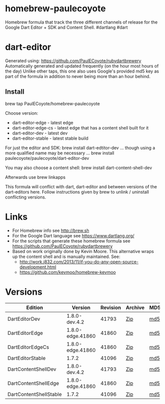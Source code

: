 homebrew-paulecoyote
====================

Homebrew formula that track the three different channels of release for the Google Dart Editor + SDK and Content Shell.  #dartlang #dart

dart-editor
===========

Generated using: https://github.com/PaulECoyote/rubydartbrewery
Automatically generated and updated frequently (on the hour most hours of the day)
Unlike other taps, this one also uses Google's provided md5 key as part of the formula in addition to never being more than an hour behind.

Install
-------
brew tap PaulECoyote/homebrew-paulecoyote

Choose version:
* dart-editor-edge - latest edge
* dart-editor-edge-cs - latest edge that has a content shell built for it
* dart-editor-dev - latest dev
* dart-editor-stable - latest stable build

For just the editor and SDK:
brew install dart-edtitor-dev
... though using a more qualified name may be necessary ...
brew install paulecoyote/paulecoyote/dart-editor-dev

You may also choose a content shell:
brew install dart-content-shell-dev

Afterwards use 
brew linkapps

This formula will conflict with dart, dart-editor and between versions of the dart-editors here.  Follow instructions given by brew to unlink / uninstall conflicting versions.

Links
=====
* For Homebrew info see http://brew.sh
* For the Google Dart language see https://www.dartlang.org/
* For the scripts that generate these homebrew formula see https://github.com/PaulECoyote/rubydartbrewery
* Based on work originally done by Kevin Moore. This alternative wraps up the content shell and is manually maintained.  See: 
    * http://work.j832.com/2013/11/if-you-do-any-open-source-development.html
    * https://github.com/kevmoo/homebrew-kevmoo

Versions
========
| Edition | Version | Revision | Archive | MD5 | Notes |
| ------- | ------- | -------- | ------- | --- | ----- |
| DartEditorDev | 1.8.0-dev.4.2 | 41793 | [Zip](https://storage.googleapis.com/dart-archive/channels/dev/release/41793/editor/darteditor-macos-x64.zip) | [md5](https://storage.googleapis.com/dart-archive/channels/dev/release/41793/editor/darteditor-macos-x64.zip.md5sum) | [Changes](https://storage.googleapis.com/dart-archive/channels/dev/release/latest/changelog.html) |
| DartEditorEdge | 1.8.0-edge.41860 | 41860 | [Zip](https://storage.googleapis.com/dart-archive/channels/be/raw/41860/editor/darteditor-macos-x64.zip) | [md5](https://storage.googleapis.com/dart-archive/channels/be/raw/41860/editor/darteditor-macos-x64.zip.md5sum) | - |
| DartEditorEdgeCs | 1.8.0-edge.41860 | 41860 | [Zip](https://storage.googleapis.com/dart-archive/channels/be/raw/41860/editor/darteditor-macos-x64.zip) | [md5](https://storage.googleapis.com/dart-archive/channels/be/raw/41860/editor/darteditor-macos-x64.zip.md5sum) | - |
| DartEditorStable | 1.7.2 | 41096 | [Zip](https://storage.googleapis.com/dart-archive/channels/stable/release/41096/editor/darteditor-macos-x64.zip) | [md5](https://storage.googleapis.com/dart-archive/channels/stable/release/41096/editor/darteditor-macos-x64.zip.md5sum) | [Changes](https://storage.googleapis.com/dart-archive/channels/stable/release/latest/changelog.html) |
| DartContentShellDev | 1.8.0-dev.4.2 | 41793 | [Zip](https://storage.googleapis.com/dart-archive/channels/dev/release/41793/dartium/content_shell-macos-ia32-release.zip) | [md5](https://storage.googleapis.com/dart-archive/channels/dev/release/41793/dartium/content_shell-macos-ia32-release.zip.md5sum) | - |
| DartContentShellEdge | 1.8.0-edge.41860 | 41860 | [Zip](https://storage.googleapis.com/dart-archive/channels/be/raw/41860/dartium/content_shell-macos-ia32-release.zip) | [md5](https://storage.googleapis.com/dart-archive/channels/be/raw/41860/dartium/content_shell-macos-ia32-release.zip.md5sum) | - |
| DartContentShellStable | 1.7.2 | 41096 | [Zip](https://storage.googleapis.com/dart-archive/channels/stable/release/41096/dartium/content_shell-macos-ia32-release.zip) | [md5](https://storage.googleapis.com/dart-archive/channels/stable/release/41096/dartium/content_shell-macos-ia32-release.zip.md5sum) | - |
